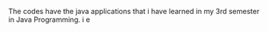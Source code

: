 The codes have the java applications that i have learned in my 3rd semester in Java Programming. 
i e
